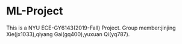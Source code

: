# ML-Project
This is a NYU ECE-GY6143(2019-Fall) Project. Group member:jinjing Xie(jx1033),qiyang Gai(gq400),yuxuan Qi(yq787).
